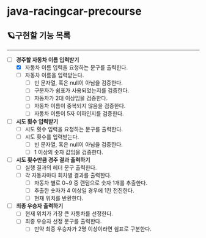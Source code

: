 # java-racingcar-precourse

## 🪐구현할 기능 목록

---

- [ ] **경주할 자동차 이름 입력받기**
    - [x] 자동차 이름 입력을 요청하는 문구를 출력한다.
    - [ ] 자동차 이름을 입력받는다.
        - [ ] 빈 문자열, 혹은 null이 아님을 검증한다.
        - [ ] 구분자가 쉼표가 사용되었는지를 검증한다.
        - [ ] 자동차가 2대 이상임을 검증한다.
        - [ ] 자동차 이름이 중복되지 않음을 검증한다.
        - [ ] 자동차 이름이 5자 이하인지를 검증한다.

- [ ] **시도 횟수 입력받기**
    - [ ] 시도 횟수 입력을 요청하는 문구를 출력한다.
    - [ ] 시도 횟수를 입력받는다.
        - [ ] 빈 문자열, 혹은 null이 아님을 검증한다.
        - [ ] 1 이상의 숫자 값임을 검증한다.

- [ ] **시도 횟수만큼 경주 결과 출력하기**
    - [ ] 실행 결과의 헤더 문구 출력한다.
    - [ ] 각 자동차마다 회차별 결과를 출력한다.
        - [ ] 자동차 별로 0~9 중 랜덤으로 숫자 1개를 추출한다.
        - [ ] 추출한 숫자가 4 이상일 경우에 1칸 전진한다.
        - [ ] 현재 위치를 반환한다.

- [ ] **최종 우승자 출력하기**
    - [ ] 현재 위치가 가장 큰 자동차를 선정한다.
    - [ ] 최종 우승자 선정 문구를 출력한다.
        - [ ] 만약 최종 우승자가 2명 이상이라면 쉼표로 구분한다.